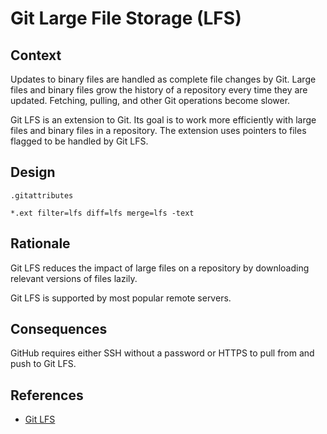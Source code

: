 # Git Large File Storage (LFS)

## Context

Updates to binary files are handled as complete file changes by Git.
Large files and binary files grow the history of a repository every time they are updated.
Fetching, pulling, and other Git operations become slower.

Git LFS is an extension to Git.
Its goal is to work more efficiently with large files and binary files in a repository.
The extension uses pointers to files flagged to be handled by Git LFS.

## Design

`.gitattributes`

```text
*.ext filter=lfs diff=lfs merge=lfs -text
```

## Rationale

Git LFS reduces the impact of large files on a repository by downloading relevant versions of files lazily.

Git LFS is supported by most popular remote servers.

## Consequences

GitHub requires either SSH without a password or HTTPS to pull from and push to Git LFS.

## References

- [Git LFS](https://git-lfs.github.com/)
